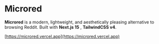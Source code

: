 # Microred

**Microred** is a modern, lightweight, and aesthetically pleasing alternative to browsing Reddit. Built with **Next.js 15** , **TailwindCSS v4**.

[https://microred.vercel.app](https://microred.vercel.app)

